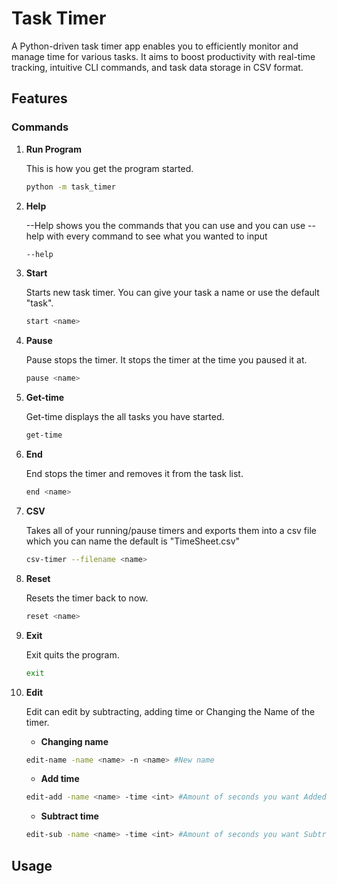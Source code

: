 # Task Timer
A Python-driven task timer app enables you to efficiently monitor and manage time for various tasks. It aims to boost productivity with real-time tracking, intuitive CLI commands, and task data storage in CSV format.
## Features

### **Commands**

1. **Run Program**
    
    This is how you get the program started.
    
    ```bash
    python -m task_timer
    ```

2. **Help**

    --Help shows you the commands that you can use and you can use --help with every command to see what you wanted to input

    ```bash
    --help
    ```

3. **Start**
    
    Starts new task timer. You can give your task a name or use the default "task".

    ```bash
    start <name>
    ```

4. **Pause**

    Pause stops the timer. It stops the timer at the time you paused it at.

    ```bash
    pause <name>
    ```

5. **Get-time**

    Get-time displays the all tasks you have started.

    ```bash
    get-time
    ```

6. **End**

    End stops the timer and removes it from the task list.
    
    ```bash
    end <name>
    ```

7. **CSV**
    
    Takes all of your running/pause timers and exports them into a csv file which you can name the default is "TimeSheet.csv"

    ```bash
    csv-timer --filename <name>
    ```

8. **Reset**

    Resets the timer back to now.

    ```bash
    reset <name>
    ```

9. **Exit**

    Exit quits the program.


    ```bash 
    exit
    ```

10. **Edit**

    Edit can edit by subtracting, adding time or Changing the Name of the timer.

    - **Changing name**
    
    ```bash 
    edit-name -name <name> -n <name> #New name
    ```
    - **Add time**

    ```bash
    edit-add -name <name> -time <int> #Amount of seconds you want Added
    ```
    - **Subtract time**

    ```bash
    edit-sub -name <name> -time <int> #Amount of seconds you want Subtracting
    ```
## Usage

